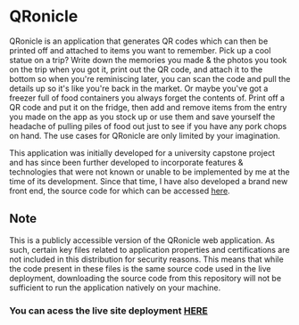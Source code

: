 # QRonicle
QRonicle is an application that generates QR codes which can then be printed off and attached to items you want to remember. Pick up a cool statue on a trip? Write
down the memories you made & the photos you took on the trip when you got it, print out the QR code, and attach it to the bottom so when you're reminiscing later, you
can scan the code and pull the details up so it's like you're back in the market. Or maybe you've got a freezer full of food containers you always forget the contents of. Print off a QR code and put it on the fridge, then add and remove items from the entry you made on the app as you stock up or use them and save yourself the headache of pulling
piles of food out just to see if you have any pork chops on hand. The use cases for QRonicle are only limited by your imagination.

This application was initially developed for a university capstone project and has since been further developed to incorporate features & technologies that were not
known or unable to be implemented by me at the time of its development. Since that time, I have also developed a brand new front end, the source code for which can be
accessed [here](https://github.com/ianu-reeves/qronicle-frontend).

## Note
This is a publicly accessible version of the QRonicle web application. As such, certain key files related to application properties and certifications are not included
in this distribution for security reasons. This means that while the code present in these files is the same source code used in the live deployment, downloading the
source code from this repository will not be sufficient to run the application natively on your machine.

### You can acess the live site deployment [HERE](https://qronicle.netlify.app)
